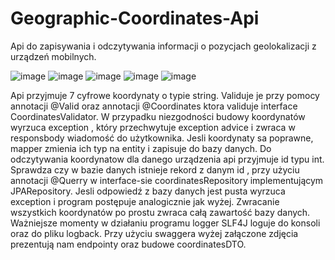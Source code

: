 # Geographic-Coordinates-Api
Api do zapisywania i odczytywania informacji o pozycjach geolokalizacji z urządzeń mobilnych.

![image](https://user-images.githubusercontent.com/76206945/170683398-1612a5d4-a0e4-4f29-a547-82d5ac6a8e76.png)
![image](https://user-images.githubusercontent.com/76206945/170683494-050aa62c-cbf8-4e2c-81fc-fc3957f91c93.png)
![image](https://user-images.githubusercontent.com/76206945/170683526-59ec7de4-fa90-4ee8-888c-606b52228457.png)
![image](https://user-images.githubusercontent.com/76206945/170683560-98fd1380-6e74-4a0b-974b-ddcade328c30.png)
![image](https://user-images.githubusercontent.com/76206945/170683584-789d2678-bf4f-40a4-8cd6-e5143c89200a.png)

Api przyjmuje 7 cyfrowe koordynaty o typie string. Validuje je przy pomocy annotacji @Valid oraz annotacji @Coordinates ktora validuje interface CoordinatesValidator.
W przypadku niezgodności budowy koordynatów wyrzuca exception , który przechwytuje exception advice i zwraca w responsbody wiadomość do użytkownika.
Jesli koordynaty sa poprawne, mapper zmienia ich typ na entity i zapisuje do bazy danych.
Do odczytywania koordynatow dla danego urządzenia api przyjmuje id typu int. 
Sprawdza czy w bazie danych istnieje rekord z danym id , przy użyciu annotacji @Querry w interface-sie coordinatesRepository implementującym JPARepository. Jesli odpowiedź z bazy danych jest pusta wyrzuca exception i program postępuje analogicznie jak wyżej.
Zwracanie wszystkich koordynatów po prostu zwraca całą zawartość bazy danych.
Ważniejsze momenty w działaniu programu logger SLF4J loguje do konsoli oraz do pliku logback.
Przy użyciu swaggera wyżej załączone zdjęcia prezentują nam endpointy oraz budowe coordinatesDTO.

